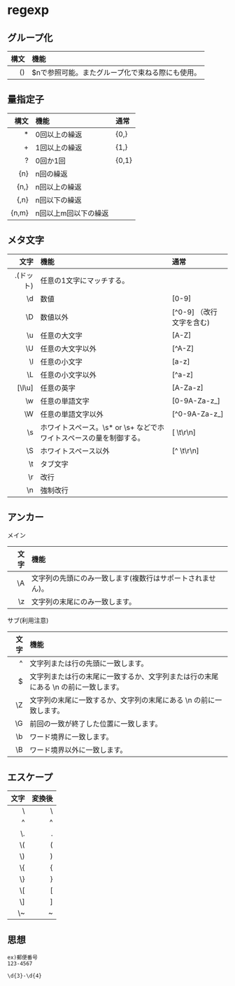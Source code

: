 regexp
===

## グループ化

| 構文  | 機能                                             |
| ----: | :----------------------------------------------- |
| ()    | $nで参照可能。またグループ化で束ねる際にも使用。 |

## 量指定子

| 構文   | 機能                 | 通常  |
| -----: | :------------------- | :---- |
| *      | 0回以上の繰返        | {0,}  |
| +      | 1回以上の繰返        | {1,}  |
| ?      | 0回か1回             | {0,1} |
| {n}    | n回の繰返            |       |
| {n,}   | n回以上の繰返        |       |
| {,n}   | n回以下の繰返        |       |
| {n,m}  | n回以上m回以下の繰返 |       |

## メタ文字

| 文字        | 機能                                                                | 通常                     |
| ----------: | :------------------------------------------------------------------ | :----------------------- |
| .(ドット)   | 任意の1文字にマッチする。                                           |                          |
| \d          | 数値                                                                | [0-9]                    |
| \D          | 数値以外                                                            | [^0-9] （改行文字を含む) |
| \u          | 任意の大文字                                                        | [A-Z]                    |
| \U          | 任意の大文字以外                                                    | [^A-Z]                   |
| \l          | 任意の小文字                                                        | [a-z]                    |
| \L          | 任意の小文字以外                                                    | [^a-z]                   |
| [\l\u]      | 任意の英字                                                          | [A-Za-z]                 |
| \w          | 任意の単語文字                                                      | [0-9A-Za-z_]             |
| \W          | 任意の単語文字以外                                                  | [^0-9A-Za-z_]            |
| \s          | ホワイトスペース。\s* or \s+ などでホワイトスペースの量を制御する。 | [ \t\r\n]                |
| \S          | ホワイトスペース以外                                                | [^ \t\r\n]               |
| \t          | タブ文字                                                            |                          |
| \r          | 改行                                                                |                          |
| \n          | 強制改行                                                            |                          |


## アンカー

メイン

| 文字 | 機能                                                       |
| ---: | :--------------------------------------------------------- |
| \A   | 文字列の先頭にのみ一致します(複数行はサポートされません)。 |
| \z   | 文字列の末尾にのみ一致します。                             |


サブ(利用注意)

| 文字        | 機能                                                                               |
| ----------: | :--------------------------------------------------------------------------------- |
| ^           | 文字列または行の先頭に一致します。                                                 |
| $           | 文字列または行の末尾に一致するか、文字列または行の末尾にある \n の前に一致します。 |
| \Z          | 文字列の末尾に一致するか、文字列の末尾にある \n の前に一致します。                 |
| \G          | 前回の一致が終了した位置に一致します。                                             |
| \b          | ワード境界に一致します。                                                           |
| \B          | ワード境界以外に一致します。                                                       |

## エスケープ

| 文字 | 変換後 |
| ---: | -----: |
| \\   | \      |
| \^   | ^      |
| \\.  | .      |
| \\(  | (      |
| \\)  | )      |
| \\{  | {      |
| \\}  | }      |
| \\[  | [      |
| \\]  | ]      |
| \\~  | ~      |


## 思想

```
ex)郵便番号
123-4567

\d{3}-\d{4}
```




